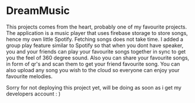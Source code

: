 ﻿# DreamMusic

This projects comes from the heart, probably one of my favourite projects.
The application is a music player that uses firebase storage to store songs, hence my own little Spotify. Fetching songs does not take time. I added a group play feature similar to Spotify so that when you dont have speaker, you and your friends can play your favourite songs together in sync to get you the feel of 360 degree sound. Also you can share your favourite songs, in form of qr's and scan them to get your friend favourite song. You can also upload any song you wish to the cloud so everyone can enjoy your favourite melodies.

Sorry for not deploying this project yet, will be doing as soon as i get my developers account : )
